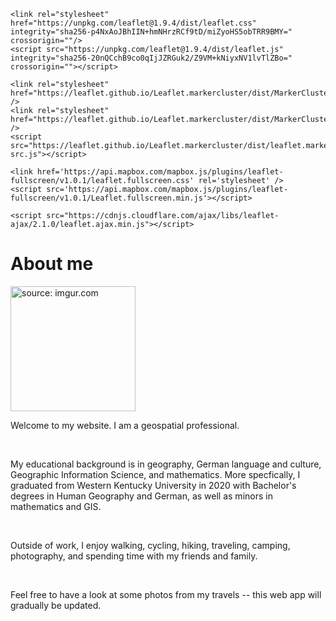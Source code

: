 <html lang="en-US">

<head>
    <meta charset='utf-8'>
    <meta http-equiv= "X-UA-Compatible" content="IE=edge">
    <meta name="viewport" content="width=device-width,maximum-scale=2">

    <link rel="stylesheet" href="https://unpkg.com/leaflet@1.9.4/dist/leaflet.css" integrity="sha256-p4NxAoJBhIIN+hmNHrzRCf9tD/miZyoHS5obTRR9BMY=" crossorigin=""/>
    <script src="https://unpkg.com/leaflet@1.9.4/dist/leaflet.js" integrity="sha256-20nQCchB9co0qIjJZRGuk2/Z9VM+kNiyxNV1lvTlZBo=" crossorigin=""></script>        
	
    <link rel="stylesheet" href="https://leaflet.github.io/Leaflet.markercluster/dist/MarkerCluster.css" />
    <link rel="stylesheet" href="https://leaflet.github.io/Leaflet.markercluster/dist/MarkerCluster.Default.css" />
    <script src="https://leaflet.github.io/Leaflet.markercluster/dist/leaflet.markercluster-src.js"></script>

    <link href='https://api.mapbox.com/mapbox.js/plugins/leaflet-fullscreen/v1.0.1/leaflet.fullscreen.css' rel='stylesheet' />
    <script src='https://api.mapbox.com/mapbox.js/plugins/leaflet-fullscreen/v1.0.1/Leaflet.fullscreen.min.js'></script>
        
    <script src="https://cdnjs.cloudflare.com/ajax/libs/leaflet-ajax/2.1.0/leaflet.ajax.min.js"></script>

</head>

<body>

<h1> About me </h1>

<a href="https://imgur.com/eKZqX44"><img src="https://i.imgur.com/eKZqX44.jpg" title="source: imgur.com" width="200" height=auto class="center"></a>


<p> Welcome to my website. I am a geospatial professional. </p> <br>

<p> My educational background is in geography, German language and culture, Geographic Information Science, and mathematics. More specfically, I graduated from Western Kentucky University in 2020 with Bachelor's degrees in Human Geography and German, as well as minors in mathematics and GIS. </p> <br>

<p> Outside of work, I enjoy walking, cycling, hiking, traveling, camping, photography, and spending time with my friends and family. </p> <br>

<p> Feel free to have a look at some photos from my travels -- this web app will gradually be updated. </p> <br>

<div id="map" style="width: 625px; height: 450px;">

<script src= "./Travel_Map"></script>

</body>
</html>
